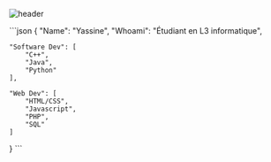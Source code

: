 ![header](https://capsule-render.vercel.app/api?type=waving&color=auto&height=220&section=header&text=Yassine&fontSize=60&animation=fadeIn&fontAlignY=38&desc=C%2B%2B%20Developer&descAlignY=51&descAlign=62)


\`\`\`json
{
    "Name": "Yassine",
    "Whoami": "Étudiant en L3 informatique",

    "Software Dev": [
        "C++",
        "Java",
        "Python"
    ],

    "Web Dev": [
        "HTML/CSS",
        "Javascript",
        "PHP",
        "SQL"
    ]

}
\`\`\`
